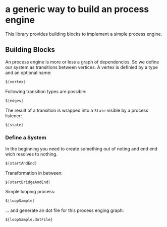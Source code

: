 # a generic way to build an process engine

This library provides building blocks to implement a simple process engine. 

## Building Blocks

An process engine is more or less a graph of dependencies. So we define our system as transitions between vertices. 
A vertex is definied by a type and an optional name:

```java
${vertex}
```

Following transition types are possible:

```java
${edges}
```

The result of a transition is wrapped into a `State` visible by a process listener:

```java
${state}
```

### Define a System

In the beginning you need to create something out of noting and end end wich resolves to nothing.

```java
${startAndEnd}
```

Transformation in between:

```java
${startBridgeAndEnd}
```

Simple looping process:

```java
${loopSample}
```

... and generate an dot file for this process enging graph: 

```
${loopSample.dotFile}
```
